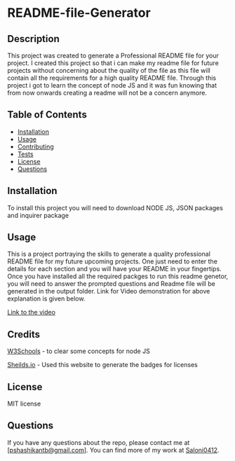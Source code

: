 # README-file-Generator

## Description

This project was created to generate a Professional README file for your project. I created this project so that i can make my readme file for future projects without concerning about the quality of the file as this file will contain all the requirements for a high quality README file. Through this project i got to learn the concept of node JS and it was fun knowing that from now onwards creating a readme will not be a concern anymore.

## Table of Contents

- [Installation](#installation)
- [Usage](#usage)
- [Contributing](#contributing)
- [Tests](#tests)
- [License](#license)
- [Questions](#questions)

## Installation

To install this project you will need to download NODE JS, JSON packages and inquirer package 

## Usage

This is a project portraying the skills to generate a quality professional README file for my future upcoming projects. One just need to enter the details for each section and you will have your README in your fingertips. Once you have installed all the required packges to run this readme genetor, you will need to answer the prompted questions and Readme file will be generated in the output folder. Link for Video demonstration for above explanation is given below. 

[Link to the video](https://drive.google.com/file/d/1-lVmPd7jU8efl9xYmNUoXg228LVJPC51/view)


## Credits

[W3Schools](https://www.w3schools.com/) - to clear some concepts for node JS

[Sheilds.io](https://shields.io/category/license) - Used this website to generate the badges for licenses

## License

MIT license

## Questions

If you have any questions about the repo, please contact me at [pshashikantb@gmail.com]. You can find more of my work at [Saloni0412](https://github.com/Saloni0412/).

